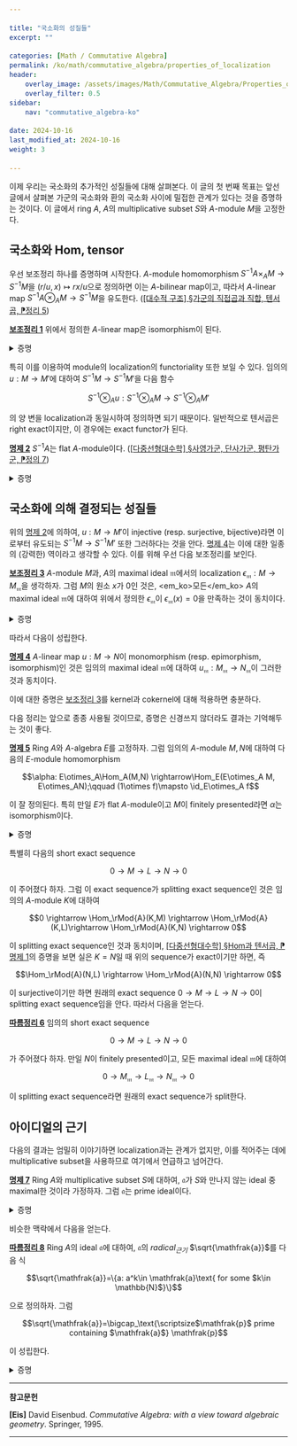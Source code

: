 ```yaml
---

title: "국소화의 성질들"
excerpt: ""

categories: [Math / Commutative Algebra]
permalink: /ko/math/commutative_algebra/properties_of_localization
header:
    overlay_image: /assets/images/Math/Commutative_Algebra/Properties_of_localization.png
    overlay_filter: 0.5
sidebar: 
    nav: "commutative_algebra-ko"

date: 2024-10-16
last_modified_at: 2024-10-16
weight: 3

---
```


이제 우리는 국소화의 추가적인 성질들에 대해 살펴본다. 이 글의 첫 번째 목표는 앞선 글에서 살펴본 가군의 국소화와 환의 국소화 사이에 밀접한 관계가 있다는 것을 증명하는 것이다. 이 글에서 ring $A$, $A$의 multiplicative subset $S$와 $A$-module $M$을 고정한다. 

## 국소화와 Hom, tensor

우선 보조정리 하나를 증명하며 시작한다. $A$-module homomorphism $S^{-1}A\times_A M \rightarrow  S^{-1}M$을 $(r/u, x)\mapsto rx/u$으로 정의하면 이는 $A$-bilinear map이고, 따라서 $A$-linear map $S^{-1}A\otimes_A M \rightarrow S^{-1}M$을 유도한다. ([\[대수적 구조\] §가군의 직접곱과 직합, 텐서곱, ⁋정리 5](/ko/math/algebraic_structures/operations_of_modules#def5)) 

<div class="proposition" markdown="1">

<ins id="lem1">**보조정리 1**</ins> 위에서 정의한 $A$-linear map은 isomorphism이 된다.

</div>
<details class="proof" markdown="1">
<summary>증명</summary>

역함수를 만들어주면 충분하다. 이를 위해 우선 $M\times S$에서 $S^{-1}A\otimes_AM$으로의 함수를

$$(x,s)\mapsto \frac{1}{s}\otimes x$$

으로 정의하자. 그럼 이 함수는 $S^{-1}M$에서 $S^{-1}A\otimes_AM$으로의 잘 정의된 $A$-linear map을 정의한다. 이를 살펴보기 위해서는 이 함수가 $M\times S$ 위에 정의된 equivalence relation에 대해 잘 행동하는 것을 보이면 충분하다. 따라서 $(x,s)\sim (x',s')$를 만족하는 $M\times S$의 두 원소가 주어졌다 하자. 그럼 적당한 $t\in S$가 존재하여 $tsx'=ts'x$가 성립하며, 이로부터

$$\frac{1}{tss'}\otimes ts'x=\frac{1}{tss'}\otimes tsx'$$

가 성립한다. 그런데 $ts',ts\in A$이므로, 좌변과 우변의 $ts'$와 $ts$를 각각 $\otimes$의 왼쪽으로 넘겨주면

$$\frac{1}{s}\otimes x=\frac{1}{s'}\otimes x'$$

를 얻는다. 이 함수가 $A$-linear map이며 위에서 정의한 $S^{-1}A\otimes_A M \rightarrow S^{-1}M$의 역함수임은 자명하다.

</details>

특히 이를 이용하여 module의 localization의 functoriality 또한 보일 수 있다. 임의의 $u: M \rightarrow M'$에 대하여 $S^{-1}M \rightarrow S^{-1}M'$을 다음 함수

$$S^{-1}\otimes_A u: S^{-1}\otimes_AM \rightarrow S^{-1}\otimes_AM'$$

의 양 변을 localization과 동일시하여 정의하면 되기 때문이다. 일반적으로 텐서곱은 right exact이지만, 이 경우에는 exact functor가 된다.

<div class="proposition" markdown="1">

<ins id="prop2">**명제 2**</ins> $S^{-1}A$는 flat $A$-module이다. ([\[다중선형대수학\] §사영가군, 단사가군, 평탄가군, ⁋정의 7](/ko/math/multilinear_algebra/various_modules#def7))

</div>
<details class="proof" markdown="1">
<summary>증명</summary>

임의의 injective $A$-linear map $u:M \rightarrow M'$이 주어졌다 하고, $S^{-1}A\otimes_A u$이 injective인 것을 보여야 한다. 그런데 [보조정리 1](#lem1)에 의해, 이는 linear map $S^{-1}M \rightarrow S^{-1}M'$이 injective인 것을 보이면 충분하다. 어떠한 $x/s\in S^{-1}M$에 대하여, 이를 $S^{-1}M'$으로 보낸 원소인 $u(x)/s$가 $S^{-1}M'$에서 $0$이라 하자. 그럼 $u(x)/s=0/1$로부터 적당한 $t\in S$가 존재하여 

$$tu(x)=u(tx)=0$$

이 성립하고, $u$가 injective이므로 $M$에서 $tx=0$이어야 한다. 그럼 $S^{-1}M$에서

$$\frac{x}{s}=\frac{tx}{ts}=\frac{0}{ts}=0$$

이므로 원하는 결과를 얻는다. 

</details>

## 국소화에 의해 결정되는 성질들

위의 [명제 2](#prop2)에 의하여, $u:M \rightarrow M'$이 injective (resp. surjective, bijective)라면 이로부터 유도되는 $S^{-1}M \rightarrow S^{-1}M'$ 또한 그러하다는 것을 안다. [명제 4](#prop4)는 이에 대한 일종의 (강력한) 역이라고 생각할 수 있다. 이를 위해 우선 다음 보조정리를 보인다.

<div class="proposition" markdown="1">

<ins id="lem3">**보조정리 3**</ins> $A$-module $M$과, $A$의 maximal ideal $\mathfrak{m}$에서의 localization $\epsilon_\mathfrak{m}:M \rightarrow M_\mathfrak{m}$을 생각하자. 그럼 $M$의 원소 $x$가 $0$인 것은, <em_ko>모든</em_ko> $A$의 maximal ideal $\mathfrak{m}$에 대하여 위에서 정의한 $\epsilon_\mathfrak{m}$이 $\epsilon_\mathfrak{m}(x)=0$을 만족하는 것이 동치이다. 

</div>
<details class="proof" markdown="1">
<summary>증명</summary>

한쪽 방향은 자명하므로 반대쪽만 보이면 충분하다. 고정된 maximal ideal $\mathfrak{m}$에 대하여 $\epsilon_\mathfrak{m}(x)=0$이 성립한다 하자. 이는 $\ann(x)$가 $\mathfrak{m}$에 포함되지 않는 것과 동치이다. 그럼 주어진 조건에 의하여, $\ann(x)$는 <em_ko>모든</em_ko> $A$의 maximal ideal에 포함되지 않는 ideal이고, 이러한 ideal은 오직 $A$ 자기 자신 뿐이다. 즉 $\ann(x)=A$이고 이로써 증명이 완료된다.

</details>

따라서 다음이 성립한다.

<div class="proposition" markdown="1">

<ins id="prop4">**명제 4**</ins> $A$-linear map $u:M \rightarrow N$이 monomorphism (resp. epimorphism, isomorphism)인 것은 임의의 maximal ideal $\mathfrak{m}$에 대하여 $u_\mathfrak{m}: M_\mathfrak{m} \rightarrow N_\mathfrak{m}$이 그러한 것과 동치이다.

</div>

이에 대한 증명은 [보조정리 3](#cor3)를 kernel과 cokernel에 대해 적용하면 충분하다. 

다음 정리는 앞으로 종종 사용될 것이므로, 증명은 신경쓰지 않더라도 결과는 기억해두는 것이 좋다.

<div class="proposition" markdown="1">

<ins id="prop5">**명제 5**</ins> Ring $A$와 $A$-algebra $E$를 고정하자. 그럼 임의의 $A$-module $M,N$에 대하여 다음의 $E$-module homomorphism

$$\alpha: E\otimes_A\Hom_A(M,N) \rightarrow\Hom_E(E\otimes_A M, E\otimes_AN);\qquad (1\otimes f)\mapsto \id_E\otimes_A f$$

이 잘 정의된다. 특히 만일 $E$가 flat $A$-module이고 $M$이 finitely presented라면 $\alpha$는 isomorphism이다.

</div>
<details class="proof" markdown="1">
<summary>증명</summary>

$\alpha$가 잘 정의된다는 것은 자명하다. 이제 $E$가 flat $A$-module이고 $M=A$라 하자. 그럼 주어진

$$\alpha: E\otimes_A\Hom_A(A, N) \rightarrow\Hom_E(E\otimes_AM, E\otimes_AN)$$

은 사실 다음의 commutative diagram

![simplest_case](/assets/images/Math/Commutative_Algebra/Properties_of_localization-1.png){:style="width:23em" class="invert" .align-center}

에 넣을 수 있으므로 주어진 명제가 성립한다. 여기서 수직 방향 함수는 각각 isomorphism 

$$\Hom_A(A,N)\cong N,\qquad \Hom_E(E\otimes_A,E\otimes_AN)\cong\Hom_E(E,E\otimes_AN)\cong E\otimes_AN$$

에서 온 것들이다. 그 후, $\Hom$과 $\otimes$는 유한한 direct sum과 commute하므로 이 명제는 flat $A$-module $E$와 임의의 finitely generated free $A$-module $M$에 대해서도 성립하며, 마지막으로 $M$이 finitely presented인 경우는 다음의 free presentation

$$F \rightarrow G \rightarrow M \rightarrow 0$$

을 잡은 후, 다음의 commutative diagram

![general_case](/assets/images/Math/Commutative_Algebra/Properties_of_localization-2.png){:style="width:44em" class="invert" .align-center}

에 four lemma를 사용하면 충분하다. 

</details>

특별히 다음의 short exact sequence

$$0 \rightarrow M \rightarrow L \rightarrow N \rightarrow 0$$

이 주어졌다 하자. 그럼 이 exact sequence가 splitting exact sequence인 것은 임의의 $A$-module $K$에 대하여

$$0 \rightarrow \Hom_\rMod{A}(K,M) \rightarrow \Hom_\rMod{A}(K,L)\rightarrow \Hom_\rMod{A}(K,N) \rightarrow 0$$

이 splitting exact sequence인 것과 동치이며, [\[다중선형대수학\] §Hom과 텐서곱, ⁋명제 1](/ko/math/multilinear_algebra/hom_and_tensor#prop1)의 증명을 보면 실은 $K=N$일 때 위의 sequence가 exact이기만 하면, 즉

$$\Hom_\rMod{A}(N,L) \rightarrow \Hom_\rMod{A}(N,N) \rightarrow 0$$

이 surjective이기만 하면 원래의 exact sequence $0 \rightarrow M \rightarrow L \rightarrow N \rightarrow 0$이 splitting exact sequence임을 안다. 따라서 다음을 얻는다. 

<div class="proposition" markdown="1">

<ins id="cor6">**따름정리 6**</ins> 임의의 short exact sequence

$$0 \rightarrow M \rightarrow L \rightarrow N \rightarrow 0$$

가 주어졌다 하자. 만일 $N$이 finitely presented이고, 모든 maximal ideal $\mathfrak{m}$에 대하여

$$0 \rightarrow M_\mathfrak{m} \rightarrow L_\mathfrak{m} \rightarrow N_\mathfrak{m} \rightarrow 0$$

이 splitting exact sequence라면 원래의 exact sequence가 split한다.

</div>

## 아이디얼의 근기

다음의 결과는 엄밀히 이야기하면 localization과는 관계가 없지만, 이를 적어주는 데에 multiplicative subset을 사용하므로 여기에서 언급하고 넘어간다. 

<div class="proposition" markdown="1">

<ins id="prop7">**명제 7**</ins> Ring $A$와 multiplicative subset $S$에 대하여, $\mathfrak{a}$가 $S$와 만나지 않는 ideal 중 maximal한 것이라 가정하자. 그럼 $\mathfrak{a}$는 prime ideal이다.

</div>
<details class="proof" markdown="1">
<summary>증명</summary>

$A$의 두 원소 $a_1,a_2$가 주어졌다 하고, $a_1,a_2\not\in \mathfrak{a}$라면 $a_1a_2\not\in \mathfrak{a}$임을 보이자. $\mathfrak{a}$의 maximality에 의하여, 두 ideal $\mathfrak{a}+(a_1)$과 $\mathfrak{a}+(a_2)$는 반드시 $S$와 만나야 하므로, 적당한 $b_1,b_2\in A$와 $x_1,x_2\in \mathfrak{a}$에 대하여 $a_ib_i+x_i\in S$가 성립해야 한다. 그런데 $S$는 곱셈에 대해 닫혀있으므로, 다음 원소

$$(a_1b_1+x_1)(a_2b_2+x_2)=a_1a_2b_1b_2+a_1b_1x_2+a_2b_2x_1+x_1x_2$$

또한 $S$에 속해있어야 한다. 만일 결론에 반하여 $a_1a_2\in \mathfrak{a}$라면, 우변의 네 항은 모두 $\mathfrak{a}$에 속하므로 이는 $\mathfrak{a}$와 $S$가 만나지 않는다는 가정에 모순이다.

</details>

비슷한 맥락에서 다음을 얻는다.

<div class="proposition" markdown="1">

<ins id="cor8">**따름정리 8**</ins> Ring $A$의 ideal $\mathfrak{a}$에 대하여, $\mathfrak{a}$의 *radical<sub>근기</sub>* $\sqrt{\mathfrak{a}}$를 다음 식

$$\sqrt{\mathfrak{a}}=\{a: a^k\in \mathfrak{a}\text{ for some $k\in \mathbb{N}$}\}$$

으로 정의하자. 그럼

$$\sqrt{\mathfrak{a}}=\bigcap_\text{\scriptsize$\mathfrak{p}$ prime containing $\mathfrak{a}$} \mathfrak{p}$$

이 성립한다.

</div>
<details class="proof" markdown="1">
<summary>증명</summary>

한쪽 방향은 자명하며, 반대로 만일 $a\not\in \sqrt{\mathfrak{a}}$라면 $S=\\{a^k: k\geq 1\\}$로 두고 [§국소화, ⁋명제 10](/ko/math/commutative_algebra/localization#prop10)를 적용하면 된다.

</details>

---

**참고문헌**

**[Eis]** David Eisenbud. *Commutative Algebra: with a view toward algebraic geometry*. Springer, 1995.

---